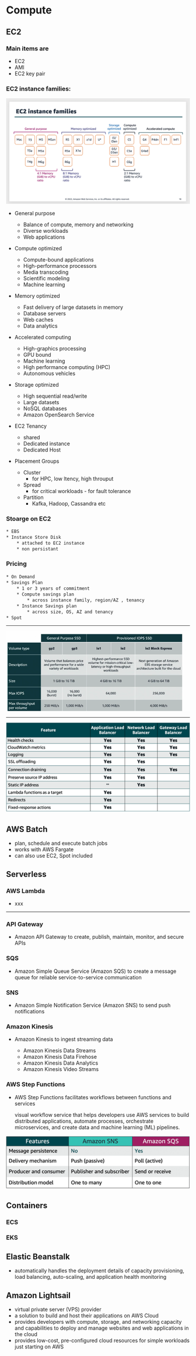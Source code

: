 # Compute 


## EC2

### Main items are

* EC2
* AMI
* EC2 key pair




### EC2 instance families:
![image family](../images/ec2-types.png)

* General purpose
  * Balance of compute, memory and networking
  * Diverse workloads
  * Web applications

* Compute optimized
  * Compute-bound applications
  * High-performance processors
  * Media transcoding
  * Scientific modeling
  * Machine learning

* Memory optimized
  * Fast delivery of large datasets in memory
  * Database servers
  * Web caches
  * Data analytics

* Accelerated computing
  * High-graphics processing
  * GPU bound
  * Machine learning
  * High performance computing (HPC)
  * Autonomous vehicles

* Storage optimized
  * High sequential read/write
  * Large datasets
  * NoSQL databases
  * Amazon OpenSearch Service

* EC2 Tenancy
    * shared
    * Dedicated instance
    * Dedicated Host

* Placement Groups
  * Cluster
    * for HPC, low ltency, high throuput
  * Spread
    * for critical workloads - for fault tolerance
  * Partition
    * Kafka, Hadoop, Cassandra etc


### Stoarge on EC2
    * EBS
    * Instance Store Disk
        * attached to EC2 instance
        * non persistant


### Pricing
    * On Demand
    * Savings Plan
        * 1 or 3 years of commitment
        * Compute savings plan
            * across instance family, region/AZ , tenancy
        * Instance Savings plan
            * across size, OS, AZ and tenancy
    * Spot


----
![EBS types are](../images/EBS-types.png)

----
![ELB types](../images/elb-types.png)


## AWS Batch

* plan, schedule and execute batch jobs
* works with AWS Fargate
* can also use EC2, Spot included


## Serverless


### AWS Lambda

* xxx

---- 





### API Gateway

* Amazon API Gateway to create, publish, maintain, monitor, and secure APIs


### SQS

* Amazon Simple Queue Service (Amazon SQS) to create a message queue for reliable service-to-service communication


### SNS

* Amazon Simple Notification Service (Amazon SNS) to send push notifications



### Amazon Kinesis

* Amazon Kinesis to ingest streaming data


  * Amazon Kinesis Data Streams
  * Amazon Kinesis Data Firehose
  * Amazon Kinesis Data Analytics
  * Amazon Kinesis Video Streams



### AWS Step Functions

* AWS Step Functions facilitates workflows between functions and services

    visual workflow service that helps developers use AWS services to build distributed applications, automate processes, orchestrate microservices, and create data and machine learning (ML) pipelines.




![SNS vs SQS](../images/sns%20vs%20sqs.png)




## Containers

### ECS


### EKS




## Elastic Beanstalk

* automatically handles the deployment details of capacity provisioning, load balancing, auto-scaling, and application health monitoring



## Amazon Lightsail 

* virtual private server (VPS) provider
* a solution to build and host their applications on AWS Cloud
* provides developers with compute, storage, and networking capacity and capabilities to deploy and manage websites and web applications in the cloud
* provides low-cost, pre-configured cloud resources for simple workloads just starting on AWS
